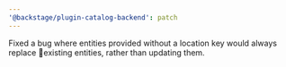 ```yaml
---
'@backstage/plugin-catalog-backend': patch
---
```


Fixed a bug where entities provided without a location key would always replace existing entities, rather than updating them.
